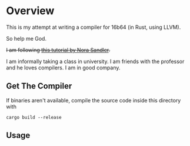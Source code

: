 # Overview

This is my attempt at writing a compiler for 16b64 (in Rust, using LLVM).

So help me God. 

~~I am following [this tutorial by Nora Sandler](https://norasandler.com/2017/11/29/Write-a-Compiler.html).~~

I am informally taking a class in university. I am friends with the professor and he loves compilers. I am in good company.

## Get The Compiler

If binaries aren't available, compile the source code inside this directory with

`cargo build --release`

## Usage

